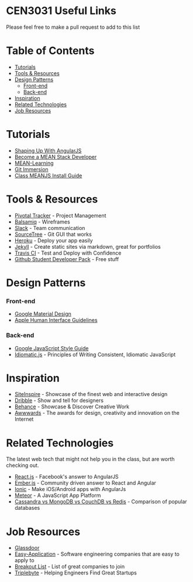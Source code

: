# CEN3031 Useful Links

Please feel free to make a pull request to add to this list

Table of Contents
=================

  * [Tutorials](#tutorials)
  * [Tools &amp; Resources](#tools--resources)
  * [Design Patterns](#design-patterns)
      * [Front-end](#front-end)
      * [Back-end](#back-end)
  * [Inspiration](#inspiration)
  * [Related Technologies](#related-technologies)
  * [Job Resources](#job-resources)


Tutorials
=========

* [Shaping Up With AngularJS](https://www.codeschool.com/courses/shaping-up-with-angular-js)
* [Become a MEAN Stack Developer](https://www.codeschool.com/mean)
* [MEAN-Learning](https://github.com/ericdouglas/MEAN-Learning)
* [Git Immersion](http://gitimmersion.com/)
* [Class MEANJS Install Guide](https://docs.google.com/document/d/1Vj3NJlzzqpkeg9a73v0R26lgqnYwoV7kgZ_MxMLk6S8/edit?usp=sharing)

Tools & Resources
=================

* [Pivotal Tracker](https://www.pivotaltracker.com/) - Project Management
* [Balsamiq](https://balsamiq.com/) - Wireframes
* [Slack](https://slack.com/) - Team communication
* [SourceTree](https://www.sourcetreeapp.com/) - Git GUI that works
* [Heroku](https://www.heroku.com) - Deploy your app easily
* [Jekyll](https://jekyllrb.com/) - Create static sites via markdown, great for portfolios
* [Travis CI](https://travis-ci.org/) - Test and Deploy with Confidence
* [Github Student Developer Pack](https://education.github.com/pack) - Free stuff

Design Patterns
===============

### Front-end
* [Google Material Design](https://www.google.com/design/spec/material-design)
* [Apple Human Interface Guidelines](https://developer.apple.com/library/ios/documentation/UserExperience/Conceptual/MobileHIG/Principles.html)

### Back-end
* [Google JavaScript Style Guide](https://google.github.io/styleguide/javascriptguide.xml)
* [Idiomatic.js](https://github.com/rwaldron/idiomatic.js/) - Principles of Writing Consistent, Idiomatic JavaScript

Inspiration
===========

* [SiteInspire](http://www.siteinspire.com/) - Showcase of the finest web and interactive design
* [Dribble](https://dribbble.com/) - Show and tell for designers
* [Behance](https://www.behance.net/search?field=102) - Showcase & Discover Creative Work
* [Awwwards](http://www.awwwards.com/websites/trend/) - The awards for design, creativity and innovation on the Internet

Related Technologies
====================

The latest web tech that might not help you in the class, but are worth checking out.
* [React.js](https://facebook.github.io/react/) - Facebook's answer to AngularJS
* [Ember.js](http://emberjs.com/) - Community driven answer to React and Angular
* [Ionic](http://ionicframework.com/) - Make iOS/Android apps with AngularJs
* [Meteor](https://www.meteor.com/) - A JavaScript App Platform
* [Cassandra vs MongoDB vs CouchDB vs Redis](http://kkovacs.eu/cassandra-vs-mongodb-vs-couchdb-vs-redis) - Comparison of popular databases

Job Resources
=============

* [Glassdoor](https://www.glassdoor.com/Job/software-engineer-jobs-SRCH_KO0,17.htm)
* [Easy-Application](https://github.com/j-delaney/easy-application) - Software engineering companies that are easy to apply to
* [Breakout List](https://breakoutlist.com/) - List of great companies to join
* [Triplebyte](https://triplebyte.com) - Helping Engineers Find Great Startups
